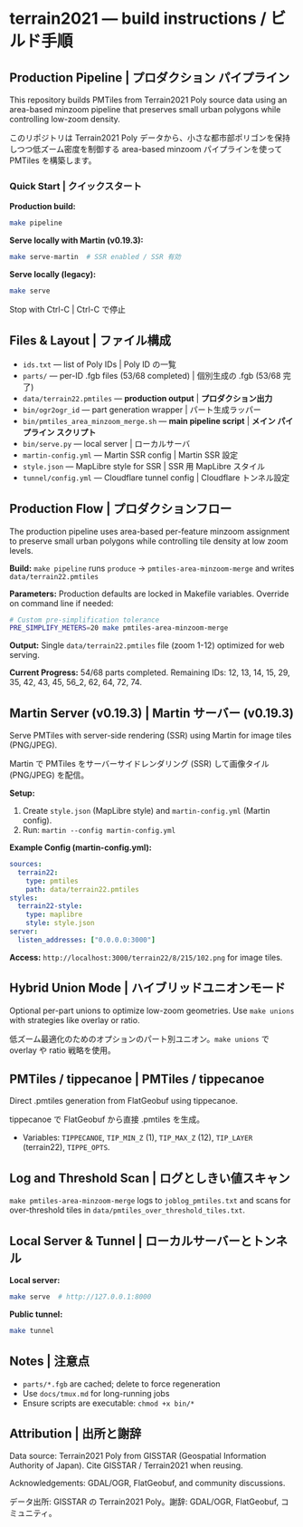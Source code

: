 # terrain2021 — build instructions / ビルド手順

## Production Pipeline | プロダクション パイプライン

This repository builds PMTiles from Terrain2021 Poly source data using an area-based minzoom pipeline that preserves small urban polygons while controlling low-zoom density.

このリポジトリは Terrain2021 Poly データから、小さな都市部ポリゴンを保持しつつ低ズーム密度を制御する area-based minzoom パイプラインを使って PMTiles を構築します。

### Quick Start | クイックスタート

**Production build:**
```sh
make pipeline
```

**Serve locally with Martin (v0.19.3):**
```sh
make serve-martin  # SSR enabled / SSR 有効
```

**Serve locally (legacy):**
```sh
make serve
```

Stop with Ctrl-C | Ctrl-C で停止

## Files & Layout | ファイル構成

- `ids.txt` — list of Poly IDs | Poly ID の一覧
- `parts/` — per-ID .fgb files (53/68 completed) | 個別生成の .fgb (53/68 完了)
- `data/terrain22.pmtiles` — **production output** | **プロダクション出力**
- `bin/ogr2ogr_id` — part generation wrapper | パート生成ラッパー
- `bin/pmtiles_area_minzoom_merge.sh` — **main pipeline script** | **メイン パイプライン スクリプト**
- `bin/serve.py` — local server | ローカルサーバ
- `martin-config.yml` — Martin SSR config | Martin SSR 設定
- `style.json` — MapLibre style for SSR | SSR 用 MapLibre スタイル
- `tunnel/config.yml` — Cloudflare tunnel config | Cloudflare トンネル設定

## Production Flow | プロダクションフロー

The production pipeline uses area-based per-feature minzoom assignment to preserve small urban polygons while controlling tile density at low zoom levels.

**Build:** `make pipeline` runs `produce` → `pmtiles-area-minzoom-merge` and writes `data/terrain22.pmtiles`

**Parameters:** Production defaults are locked in Makefile variables. Override on command line if needed:
```sh
# Custom pre-simplification tolerance
PRE_SIMPLIFY_METERS=20 make pmtiles-area-minzoom-merge
```

**Output:** Single `data/terrain22.pmtiles` file (zoom 1-12) optimized for web serving.

**Current Progress:** 54/68 parts completed. Remaining IDs: 12, 13, 14, 15, 29, 35, 42, 43, 45, 56_2, 62, 64, 72, 74.

## Martin Server (v0.19.3) | Martin サーバー (v0.19.3)

Serve PMTiles with server-side rendering (SSR) using Martin for image tiles (PNG/JPEG).

Martin で PMTiles をサーバーサイドレンダリング (SSR) して画像タイル (PNG/JPEG) を配信。

**Setup:**

1. Create `style.json` (MapLibre style) and `martin-config.yml` (Martin config).
2. Run: `martin --config martin-config.yml`

**Example Config (martin-config.yml):**

```yaml
sources:
  terrain22:
    type: pmtiles
    path: data/terrain22.pmtiles
styles:
  terrain22-style:
    type: maplibre
    style: style.json
server:
  listen_addresses: ["0.0.0.0:3000"]
```

**Access:** `http://localhost:3000/terrain22/8/215/102.png` for image tiles.

## Hybrid Union Mode | ハイブリッドユニオンモード

Optional per-part unions to optimize low-zoom geometries. Use `make unions` with strategies like overlay or ratio.

低ズーム最適化のためのオプションのパート別ユニオン。`make unions` で overlay や ratio 戦略を使用。

## PMTiles / tippecanoe | PMTiles / tippecanoe

Direct .pmtiles generation from FlatGeobuf using tippecanoe.

tippecanoe で FlatGeobuf から直接 .pmtiles を生成。

- Variables: `TIPPECANOE`, `TIP_MIN_Z` (1), `TIP_MAX_Z` (12), `TIP_LAYER` (terrain22), `TIPPE_OPTS`.

## Log and Threshold Scan | ログとしきい値スキャン

`make pmtiles-area-minzoom-merge` logs to `joblog_pmtiles.txt` and scans for over-threshold tiles in `data/pmtiles_over_threshold_tiles.txt`.

## Local Server & Tunnel | ローカルサーバーとトンネル

**Local server:**

```sh
make serve  # http://127.0.0.1:8000
```

**Public tunnel:**

```sh
make tunnel
```

## Notes | 注意点

- `parts/*.fgb` are cached; delete to force regeneration
- Use `docs/tmux.md` for long-running jobs  
- Ensure scripts are executable: `chmod +x bin/*`

## Attribution | 出所と謝辞

Data source: Terrain2021 Poly from GISSTAR (Geospatial Information Authority of Japan). Cite GISSTAR / Terrain2021 when reusing.

Acknowledgements: GDAL/OGR, FlatGeobuf, and community discussions.

データ出所: GISSTAR の Terrain2021 Poly。謝辞: GDAL/OGR, FlatGeobuf, コミュニティ。


